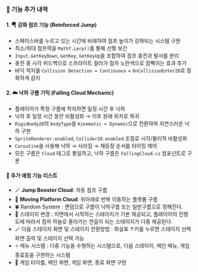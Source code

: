 ### 🔧 기능 추가 내역

#### 1. 🪂 강화 점프 기능 (Reinforced Jump)
- 스페이스바를 누르고 있는 시간에 비례하여 점프 높이가 강화되는 시스템 구현
- 최소/최대 점프력을 `Mathf.Lerp()`를 통해 선형 보간
- `Input.GetKeyDown`, `GetKey`, `GetKeyUp`을 조합하여 점프 충전과 발사를 분리
- 충전 중 시각 피드백으로 스프라이트 컬러가 점차 노란색으로 깜빡이는 효과 추가
- 바닥 착지를 `Collision Detection = Continuous` + `OnCollisionEnter2D`로 정확하게 감지

#### 2. ☁️ 낙하 구름 기믹 (Falling Cloud Mechanic)
- 플레이어가 특정 구름에 착지하면 일정 시간 후 낙하
- 낙하 후 일정 시간 동안 비활성화 → 이후 원래 위치로 복귀
- `Rigidbody2D`의 `bodyType`을 `Kinematic ↔ Dynamic`으로 전환하여 자연스러운 낙하 구현
- `SpriteRenderer.enabled`, `Collider2D.enabled` 조절로 시각/물리적 비활성화
- `Coroutine`을 사용해 낙하 → 사라짐 → 재등장 순서를 타이밍 제어
- 모든 구름은 `Cloud` 태그로 통일하고, 낙하 구름은 `FallingCloud.cs` 컴포넌트로 구분

#### 🔧 추가 예정 기능 리스트
- 🪄 **Jump Booster Cloud**: 자동 점프 구름
- 🔁 **Moving Platform Cloud**: 위아래로 반복 이동하는 플랫폼 구름
- 🍀 Random System :  랜덤으로 구름이 낙하구름 또는 일반구름으로 정해진다.
- 🌱 스테이지 변경 : 지면에서 시작하는 스테이지가 기본 제공되고, 플레이어의 진행도에 따라서 점차 하늘로 올라가는 연출이 되는 스테이지가 다중 제공된다.
- 🪄 다음 스테이지 화면 및 스테이지 전환방법 : 화살표 ↑키를 누르면 스테이지 선택화면 출력 및 스테이지 선택 가능
- ⭐️ 메뉴 시스템 : 다중 기능을 수행하는 시스템으로, 다음 스테이지, 메인 메뉴, 게임 종료등을 구현하는 시스템
- 💖 게임 타이틀, 메인 화면, 게임 화면, 종료 화면 구현
